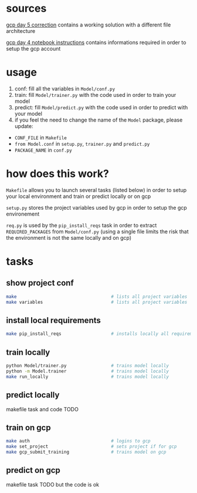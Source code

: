 
# sources

[gcp day 5 correction](https://github.com/lewagon/taxi-fare) contains a working solution with a different file architecture

[gcp day 4 notebook instructions](https://github.com/lewagon/data-challenges/blob/master/05-Production/04-Deploy-to-Production/Challenge/04-Deploy-to-Production-Challenge.ipynb) contains informations required in order to setup the gcp account

# usage

1. conf: fill all the variables in `Model/conf.py`
2. train: fill `Model/trainer.py` with the code used in order to train your model
3. predict: fill `Model/predict.py` with the code used in order to predict with your model
4. if you feel the need to change the name of the `Model` package, please update:
- `CONF_FILE` in `Makefile`
- `from Model.conf` in `setup.py`, `trainer.py` and `predict.py`
- `PACKAGE_NAME` in `conf.py`

# how does this work?

`Makefile` allows you to launch several tasks (listed below) in order to setup your local environment and train or predict locally or on gcp

`setup.py` stores the project variables used by gcp in order to setup the gcp environement

`req.py` is used by the `pip_install_reqs` task in order to extract `REQUIRED_PACKAGES` from `Model/conf.py` (using a single file limits the risk that the environment is not the same locally and on gcp)

# tasks

## show project conf

``` zsh
make                                    # lists all project variables
make variables                          # lists all project variables
```

## install local requirements

``` zsh
make pip_install_reqs                   # installs locally all requirements
```

## train locally

``` zsh
python Model/trainer.py                 # trains model locally
python -m Model.trainer                 # trains model locally
make run_locally                        # trains model locally
```

## predict locally

makefile task and code TODO

## train on gcp

``` zsh
make auth                               # logins to gcp
make set_project                        # sets project if for gcp
make gcp_submit_training                # trains model on gcp
```

## predict on gcp

makefile task TODO but the code is ok
